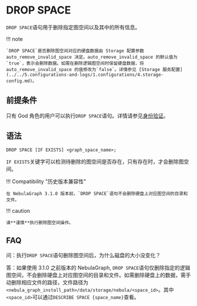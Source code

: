 # DROP SPACE

`DROP SPACE`语句用于删除指定图空间以及其中的所有信息。

!!! note

    `DROP SPACE`是否删除图空间对应的硬盘数据由 Storage 配置参数 auto_remove_invalid_space 决定。auto_remove_invalid_space 的默认值为`true`，表示会删除数据。如需在删除逻辑图空间时保留硬盘数据，将 auto_remove_invalid_space 的值修改为`false`。详情参见 [Storage 服务配置](../../5.configurations-and-logs/1.configurations/4.storage-config.md)。

## 前提条件

只有 God 角色的用户可以执行`DROP SPACE`语句。详情请参见[身份验证](../../7.data-security/1.authentication/1.authentication.md)。

## 语法

```ngql
DROP SPACE [IF EXISTS] <graph_space_name>;
```

`IF EXISTS`关键字可以检测待删除的图空间是否存在，只有存在时，才会删除图空间。

!!! Compatibility "历史版本兼容性"

    在 NebulaGraph 3.1.0 版本前，`DROP SPACE`语句不会删除硬盘上对应图空间的目录和文件。
    

!!! caution

    请**谨慎**执行删除图空间操作。


## FAQ

问：执行`DROP SPACE`语句删除图空间后，为什么磁盘的大小没变化？

答：如果使用 3.1.0 之前版本的 NebulaGraph, `DROP SPACE`语句仅删除指定的逻辑图空间，不会删除硬盘上对应图空间的目录和文件。如需删除硬盘上的数据，需手动删除相应文件的路径，文件路径为`<nebula_graph_install_path>/data/storage/nebula/<space_id>`。其中`<space_id>`可以通过`DESCRIBE SPACE {space_name}`查看。

